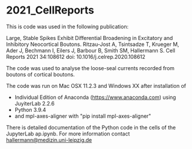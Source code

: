 # 2021_CellReports
This is code was used in the following publication:

Large, Stable Spikes Exhibit Differential Broadening in Excitatory and Inhibitory Neocortical Boutons.
Ritzau-Jost A, Tsintsadze T, Krueger M, Ader J, Bechmann I, Eilers J, Barbour B, Smith SM, Hallermann S.
Cell Reports 2021 34:108612
doi: 10.1016/j.celrep.2020.108612

The code was used to analyse the loose-seal currents recorded from boutons of cortical boutons. 

The code was run on Mac OSX 11.2.3 and Windows XX after installation of 
- Individual Edition of Anaconda (https://www.anaconda.com) using JuyiterLab 2.2.6 
- Python 3.9.4
- and mpl-axes-aligner with "pip install mpl-axes-aligner"

There is detailed documentation of the Python code in the cells of the JupyterLab ap.ipynb. For more information contact hallermann@medizin.uni-leipzig.de
